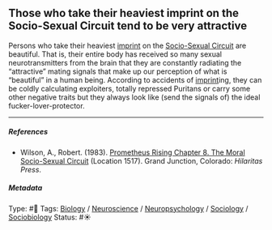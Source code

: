 ## Those who take their heaviest imprint on the Socio-Sexual Circuit tend to be very attractive

Persons who take their heaviest [imprint](Imprint.md) on the [Socio-Sexual Circuit](Socio-Sexual%20Circuit.md) are beautiful. That is, their entire body has received so many sexual neurotransmitters from the brain that they are constantly radiating the “attractive” mating signals that make up our perception of what is “beautiful” in a human being. According to accidents of [imprint](Imprint.md)ing, they can be coldly calculating exploiters, totally repressed Puritans or carry some other negative traits but they always look like (send the signals of) the ideal fucker-lover-protector.

---

##### References

* Wilson, A., Robert. (1983). [Prometheus Rising Chapter 8. The Moral Socio-Sexual Circuit](Prometheus%20Rising%20Chapter%208.%20The%20Moral%20Socio-Sexual%20Circuit.md) (Location 1517). Grand Junction, Colorado: *Hilaritas Press*.

##### Metadata

Type: #🔴 
Tags: [Biology]() / [Neuroscience](Neuroscience.md) / [Neuropsychology](Neuropsychology.md) / [Sociology](Sociology.md) / [Sociobiology]()
Status: #☀️ 
